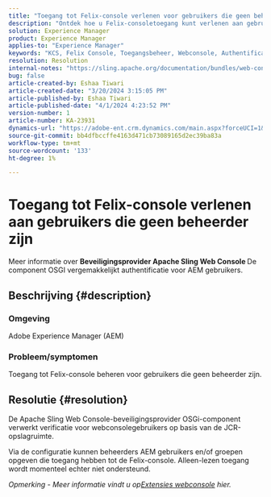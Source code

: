 ```yaml
---
title: "Toegang tot Felix-console verlenen voor gebruikers die geen beheerder zijn"
description: "Ontdek hoe u Felix-consoletoegang kunt verlenen aan gebruikers die geen beheerder zijn met Apache Sling Web Console, de beveiligingsprovider."
solution: Experience Manager
product: Experience Manager
applies-to: "Experience Manager"
keywords: "KCS, Felix Console, Toegangsbeheer, Webconsole, Authentificatie, Configuratie, Read-only toegang, AEM gebruikers, component OSGi"
resolution: Resolution
internal-notes: "https://sling.apache.org/documentation/bundles/web-console-extensions.html"
bug: false
article-created-by: Eshaa Tiwari
article-created-date: "3/20/2024 3:15:05 PM"
article-published-by: Eshaa Tiwari
article-published-date: "4/1/2024 4:23:52 PM"
version-number: 1
article-number: KA-23931
dynamics-url: "https://adobe-ent.crm.dynamics.com/main.aspx?forceUCI=1&pagetype=entityrecord&etn=knowledgearticle&id=ed95c99e-cce6-ee11-904c-6045bd03c412"
source-git-commit: bb4dfbccffe4163d471cb73089165d2ec39ba83a
workflow-type: tm+mt
source-wordcount: '133'
ht-degree: 1%

---
```


# Toegang tot Felix-console verlenen aan gebruikers die geen beheerder zijn


Meer informatie over <b>Beveiligingsprovider Apache Sling Web Console </b>De component OSGI vergemakkelijkt authentificatie voor AEM gebruikers.



## Beschrijving {#description}


### Omgeving

Adobe Experience Manager (AEM)

### Probleem/symptomen

Toegang tot Felix-console beheren voor gebruikers die geen beheerder zijn.


## Resolutie {#resolution}


De Apache Sling Web Console-beveiligingsprovider OSGi-component verwerkt verificatie voor webconsolegebruikers op basis van de JCR-opslagruimte.

Via de configuratie kunnen beheerders AEM gebruikers en/of groepen opgeven die toegang hebben tot de Felix-console. Alleen-lezen toegang wordt momenteel echter niet ondersteund.

*Opmerking - Meer informatie vindt u op[Extensies webconsole](https://sling.apache.org/documentation/bundles/web-console-extensions.html) hier.*
